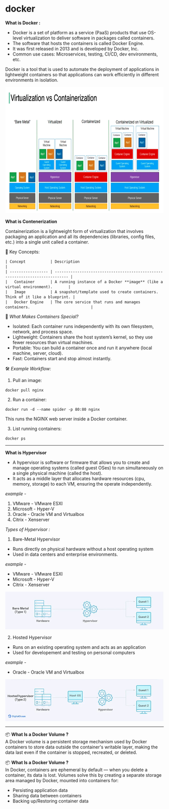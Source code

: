 # docker

**What is Docker :**

- Docker is a set of platform as a service (PaaS) products that use OS-level virtualization to deliver software in packages called containers.  <br>
- The software that hosts the containers is called Docker Engine.  <br>
- It was first released in 2013 and is developed by Docker, Inc.   <br>
- Common use cases: Microservices, testing, CI/CD, dev environments, etc. <br>

Docker is a tool that is used to automate the deployment of applications in lightweight containers so that applications can work efficiently in different environments in isolation.

<img src="assets/docker_containerization.png" alt="docker_containerization.png" width="900" height="400">

**What is Contenerization**

Containerization is a lightweight form of virtualization that involves packaging an application and all its dependencies (libraries, config files, etc.) into a single unit called a container.

🧱 Key Concepts:

```ssh
| Concept           | Description                                                                  |
| ----------------- | ---------------------------------------------------------------------------- |
|   Container       | A running instance of a Docker **image** (like a virtual environment).       |
|   Image           | A snapshot/template used to create containers. Think of it like a blueprint. |
|   Docker Engine   | The core service that runs and manages containers.                           |
```

🚀 *What Makes Containers Special?*
 - Isolated: Each container runs independently with its own filesystem, network, and process space.
 - Lightweight: Containers share the host system’s kernel, so they use fewer resources than virtual machines.
 - Portable: You can build a container once and run it anywhere (local machine, server, cloud).
 - Fast: Containers start and stop almost instantly.

🛠️ *Example Workflow:*
1. Pull an image:

```
docker pull nginx
```

2. Run a container:

```
docker run -d --name spider -p 80:80 nginx
```
This runs the NGINX web server inside a Docker container.

3. List running containers:

```ssh
docker ps
```

<hr>

**What is Hypervisor**
 - A hypervisor is software or firmware that allows you to create and manage operating systems (called guest OSes) to run simultaneously on a single physical machine (called the host).
 - It acts as a middle layer that allocates hardware resources (cpu, memory, storage) to each VM, ensuring the operate independently.

*example -*
  1. VMware - VMware ESXI
  2. Microsoft - Hyper-V
  3. Oracle - Oracle VM and Virtualbox
  4. Citrix - Xenserver

*Types of Hypervisor :*

1. Bare-Metal Hypervisor
  - Runs directly on physical hardware without a host operating system
  - Used in data centers and enterprise environments.
    
*example -*
 - VMware - VMware ESXI
 - Microsoft - Hyper-V
 - Citrix - Xenserver

 ![docker](assets/Bare_Metal_Hypervisor.jpg)

2. Hosted Hypervisor
  - Runs on an existing operating system and acts as an application
  - Used for developement and testing on personal computers
    
*example -*
 - Oracle - Oracle VM and Virtualbox

![docker_image](assets/Hosted_Hypervisor.jpg)

<hr>

📦 **What Is a Docker Volume ?**  <br>
A Docker volume is a persistent storage mechanism used by Docker containers to store data outside the container's writable layer, making the data last even if the container is stopped, recreated, or deleted.

📦 **What Is a Docker Volume ?** <br>
In Docker, containers are ephemeral by default — when you delete a container, its data is lost. Volumes solve this by creating a separate storage area managed by Docker, mounted into containers for:
 - Persisting application data
 - Sharing data between containers
 - Backing up/Restoring container data
